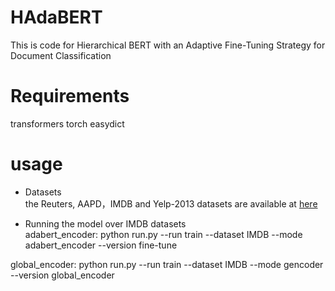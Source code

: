# HAdaBERT
This is code for Hierarchical BERT with an Adaptive Fine-Tuning Strategy for Document Classification

# Requirements
transformers
torch
easydict

# usage
- Datasets  
the Reuters, AAPD，IMDB and Yelp-2013 datasets are available at [here](https://git.uwaterloo.ca/jimmylin/hedwig-data/-/tree/master/datasets)

- Running the model over IMDB datasets  
adabert_encoder:
python run.py --run train --dataset IMDB --mode adabert_encoder --version fine-tune  


global_encoder:
python run.py --run train --dataset IMDB --mode gencoder --version global_encoder

